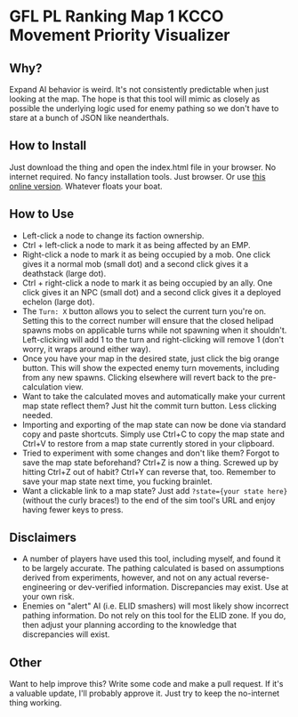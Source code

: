 # GFL PL Ranking Map 1 KCCO Movement Priority Visualizer

## Why?

Expand AI behavior is weird. It's not consistently predictable when just looking at the map. The hope is that this tool will mimic as closely as possible the underlying logic used for enemy pathing so we don't have to stare at a bunch of JSON like neanderthals.

## How to Install

Just download the thing and open the index.html file in your browser. No internet required. No fancy installation tools. Just browser. Or use [this online version](https://emerald-devel.github.io/gfl-pl-ranking-kcco-move-visualizer/index.html). Whatever floats your boat.

## How to Use

- Left-click a node to change its faction ownership.
- Ctrl + left-click a node to mark it as being affected by an EMP.
- Right-click a node to mark it as being occupied by a mob. One click gives it a normal mob (small dot) and a second click gives it a deathstack (large dot).
- Ctrl + right-click a node to mark it as being occupied by an ally. One click gives it an NPC (small dot) and a second click gives it a deployed echelon (large dot).
- The `Turn: X` button allows you to select the current turn you're on. Setting this to the correct number will ensure that the closed helipad spawns mobs on applicable turns while not spawning when it shouldn't. Left-clicking will add 1 to the turn and right-clicking will remove 1 (don't worry, it wraps around either way).
- Once you have your map in the desired state, just click the big orange button. This will show the expected enemy turn movements, including from any new spawns. Clicking elsewhere will revert back to the pre-calculation view.
- Want to take the calculated moves and automatically make your current map state reflect them? Just hit the commit turn button. Less clicking needed.
- Importing and exporting of the map state can now be done via standard copy and paste shortcuts. Simply use Ctrl+C to copy the map state and Ctrl+V to restore from a map state currently stored in your clipboard.
- Tried to experiment with some changes and don't like them? Forgot to save the map state beforehand? Ctrl+Z is now a thing. Screwed up by hitting Ctrl+Z out of habit? Ctrl+Y can reverse that, too. Remember to save your map state next time, you fucking brainlet.
- Want a clickable link to a map state? Just add `?state={your state here}` (without the curly braces!) to the end of the sim tool's URL and enjoy having fewer keys to press.

## Disclaimers

- A number of players have used this tool, including myself, and found it to be largely accurate. The pathing calculated is based on assumptions derived from experiments, however, and not on any actual reverse-engineering or dev-verified information. Discrepancies may exist. Use at your own risk.
- Enemies on "alert" AI (i.e. ELID smashers) will most likely show incorrect pathing information. Do not rely on this tool for the ELID zone. If you do, then adjust your planning according to the knowledge that discrepancies will exist.

## Other

Want to help improve this? Write some code and make a pull request. If it's a valuable update, I'll probably approve it. Just try to keep the no-internet thing working.
